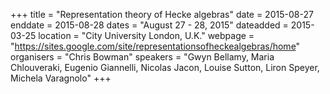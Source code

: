 +++
title = "Representation theory of Hecke algebras"
date = 2015-08-27
enddate = 2015-08-28
dates = "August 27 - 28, 2015"
dateadded = 2015-03-25
location = "City University London, U.K."
webpage = "https://sites.google.com/site/representationsofheckealgebras/home"
organisers = "Chris Bowman"
speakers = "Gwyn Bellamy, Maria Chlouveraki, Eugenio Giannelli, Nicolas Jacon, Louise Sutton, Liron Speyer, Michela Varagnolo"
+++
